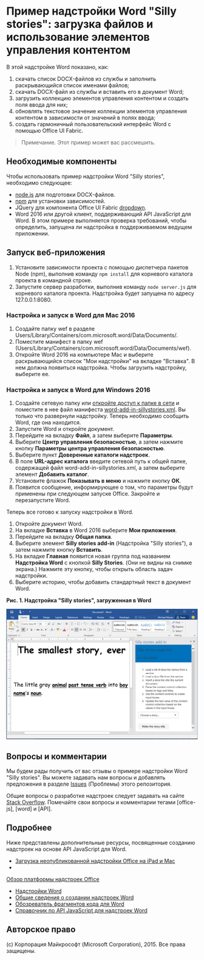 # <a name="silly-stories-word-add-in-sample-load-files-and-use-content-controls"></a>Пример надстройки Word "Silly stories": загрузка файлов и использование элементов управления контентом

В этой надстройке Word показано, как:

1. скачать список DOCX-файлов из службы и заполнить раскрывающийся список именами файлов;
2. скачать DOCX-файл из службы и вставить его в документ Word;
3. загрузить коллекцию элементов управления контентом и создать поля ввода для них;
4. обновлять текстовое значение коллекции элементов управления контентом в зависимости от значений в полях ввода;
5. создать гармоничный пользовательский интерфейс Word с помощью Office UI Fabric.

> Примечание. Этот пример может вас рассмешить.

## <a name="prerequisites"></a>Необходимые компоненты

Чтобы использовать пример надстройки Word "Silly stories", необходимо следующее:

* [node.js](https://nodejs.org) для подготовки DOCX-файлов.
* [npm](https://www.npmjs.com/) для установки зависимостей.
* JQuery для компонента Office UI Fabric [dropdown](dev.office.com/fabric/components/dropdown).
* Word 2016 или другой клиент, поддерживающий API JavaScript для Word. В этом примере выполняется проверка требований, чтобы определить, запущена ли надстройка в поддерживаемом ведущем приложении.

## <a name="start-the-web-application"></a>Запуск веб-приложения

1. Установите зависимости проекта с помощью диспетчера пакетов Node (npm), выполнив команду ```npm install``` для корневого каталога проекта в командной строке.
2. Запустите сервер разработки, выполнив команду ```node server.js``` для корневого каталога проекта. Надстройка будет запущена по адресу 127.0.0.1:8080.

### <a name="configure-and-run-on-word-for-mac-2016"></a>Настройка и запуск в Word для Mac 2016

1. Создайте папку wef в разделе Users/Library/Containers/com.microsoft.word/Data/Documents/.
2. Поместите манифест в папку wef (Users/Library/Containers/com.microsoft.word/Data/Documents/wef).
3. Откройте Word 2016 на компьютере Mac и выберите раскрывающийся список "Мои надстройки" на вкладке "Вставка". В нем должна появиться надстройка. Чтобы загрузить надстройку, выберите ее.

### <a name="configure-and-run-on-word-for-windows-2016"></a>Настройка и запуск в Word для Windows 2016

1. Создайте сетевую папку или [откройте доступ к папке в сети](https://technet.microsoft.com/en-us/library/cc770880.aspx) и поместите в нее файл манифеста [word-add-in-sillystories.xml](word-add-in-sillystories.xml). Вы только что развернули надстройку. Теперь необходимо сообщить Word, где она находится.
2. Запустите Word и откройте документ.
3. Перейдите на вкладку **Файл**, а затем выберите **Параметры**.
4. Выберите **Центр управления безопасностью**, а затем нажмите кнопку **Параметры центра управления безопасностью**.
5. Выберите пункт **Доверенные каталоги надстроек**.
6. В поле **URL-адрес каталога** введите сетевой путь к общей папке, содержащей файл word-add-in-sillystories.xml, а затем выберите элемент **Добавить каталог**.
7. Установите флажок **Показывать в меню** и нажмите кнопку **ОК**.
8. Появится сообщение, информирующее о том, что параметры будут применены при следующем запуске Office. Закройте и перезапустите Word. 

Теперь все готово к запуску надстройки в Word. 

1. Откройте документ Word. 
2. На вкладке **Вставка** в Word 2016 выберите **Мои приложения**. 
3. Перейдите на вкладку **Общая папка**.
4. Выберите элемент **Silly stories add-in** (Надстройка "Silly stories"), а затем нажмите кнопку **Вставить**.
5. На вкладке **Главная** появится новая группа под названием **Надстройка Word** с кнопкой **Silly Stories**. (Они не видны на снимке экрана.) Нажмите эту кнопку, чтобы открыть область задач надстройки.
6. Выберите историю, чтобы добавить стандартный текст в документ Word.

__Рис. 1. Надстройка "Silly stories", загруженная в Word__

![Изображение приложения Word с загруженной надстройкой "Silly stories"](./readme-images/sillystoriesUI.PNG)

## <a name="questions-and-comments"></a>Вопросы и комментарии

Мы будем рады получить от вас отзывы о примере надстройки Word "Silly stories". Вы можете задавать нам вопросы и добавлять предложения в разделе [Issues](https://github.com/OfficeDev/Word-Add-in-SIllyStories/issues) (Проблемы) этого репозитория.

Общие вопросы о разработке надстроек следует задавать на сайте [Stack Overflow](http://stackoverflow.com/questions/tagged/Office365+API). Помечайте свои вопросы и комментарии тегами [office-js], [word] и [API].

## <a name="learn-more"></a>Подробнее

Ниже представлены дополнительные ресурсы, посвященные созданию надстроек на основе API JavaScript для Word.

* [Загрузка неопубликованной надстройки Office на iPad и Mac](http://dev.office.com/docs/add-ins/testing/sideload-an-office-add-in-on-ipad-and-mac)
* 

  [Обзор платформы надстроек Office](https://msdn.microsoft.com/EN-US/library/office/jj220082.aspx)
* [Надстройки Word](https://github.com/OfficeDev/office-js-docs/blob/master/word/word-add-ins.md)
* [Общие сведения о создании надстроек Word](https://github.com/OfficeDev/office-js-docs/blob/master/word/word-add-ins-programming-guide.md)
* [Обозреватель фрагментов кода для Word](http://officesnippetexplorer.azurewebsites.net/#/snippets/word)
* [Справочник по API JavaScript для надстроек Word](https://github.com/OfficeDev/office-js-docs/tree/master/word/word-add-ins-javascript-reference)

## <a name="copyright"></a>Авторское право
(c) Корпорация Майкрософт (Microsoft Corporation), 2015. Все права защищены.

